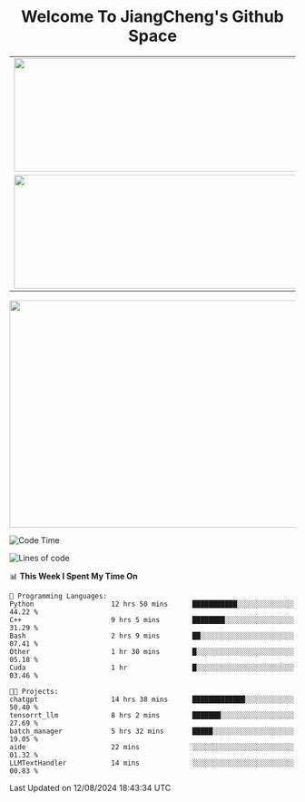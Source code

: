 <h1 align="center">Welcome To JiangCheng's Github Space</h1>

<table align="center" frame="void" rules="none" >
  <tr>
    <td>
      <div align="center"> <img height="200px" width="500px"  src="https://github-readme-stats.vercel.app/api?username=thisjiang&hide_title=true&hide_border=true&layout=compact&show_icons=trueline_height=21&text_color=000&icon_color=000&bg_color=0,ea6161,ffc64d,fffc4d,52fa5a&theme=graywhite" /> </div>
    </td>
    <td>
      <div align="center"> <img height="200px" width="500px" src="https://github-readme-stats.vercel.app/api/top-langs/?username=thisjiang&hide_title=true&hide_border=true&layout=compact&langs_count=6&text_color=000&icon_color=fff&bg_color=0,52fa5a,4dfcff,c64dff&theme=graywhite" /> </div>
    </td>
  </tr>
  <tr>
    <td>
      <div align="center"> <img height="200px" width="500px" src="https://github-readme-streak-stats.herokuapp.com/?user=thisjiang&hide_title=true&hide_border=true&layout=compact&langs_count=6" /> </div>
    </td>
    <td>
      <div align="center"> 
      <a href="https://github.com/" target="_blank"><img style="margin: 10px" src="https://profilinator.rishav.dev/skills-assets/git-scm-icon.svg" alt="Git" height="50" /></a>  
      <a href="https://www.linux.org/" target="_blank"><img style="margin: 10px" src="https://profilinator.rishav.dev/skills-assets/linux-original.svg" alt="Linux" height="50" /></a>  
      <a href="https://www.gnu.org/software/bash/" target="_blank"><img style="margin: 10px" src="https://profilinator.rishav.dev/skills-assets/gnu_bash-icon.svg" alt="Bash" height="50" /></a>  
      </div>
    </td>
  </tr>
</table>

<div align="center"> <img height="400px" width="1000px" src="https://github-readme-activity-graph.cyclic.app/graph?username=thisjiang&theme=react&hide_title=true&hide_border=true&layout=compact&langs_count=6" /> </div></td>

<!--START_SECTION:waka-->
![Code Time](http://img.shields.io/badge/Code%20Time-1%2C609%20hrs%2055%20mins-blue)

![Lines of code](https://img.shields.io/badge/From%20Hello%20World%20I%27ve%20Written-218.2%20thousand%20lines%20of%20code-blue)

📊 **This Week I Spent My Time On** 

```text
💬 Programming Languages: 
Python                   12 hrs 50 mins      ███████████░░░░░░░░░░░░░░   44.22 % 
C++                      9 hrs 5 mins        ████████░░░░░░░░░░░░░░░░░   31.29 % 
Bash                     2 hrs 9 mins        ██░░░░░░░░░░░░░░░░░░░░░░░   07.41 % 
Other                    1 hr 30 mins        █░░░░░░░░░░░░░░░░░░░░░░░░   05.18 % 
Cuda                     1 hr                █░░░░░░░░░░░░░░░░░░░░░░░░   03.46 % 

🐱‍💻 Projects: 
chatgpt                  14 hrs 38 mins      █████████████░░░░░░░░░░░░   50.40 % 
tensorrt_llm             8 hrs 2 mins        ███████░░░░░░░░░░░░░░░░░░   27.69 % 
batch_manager            5 hrs 32 mins       █████░░░░░░░░░░░░░░░░░░░░   19.05 % 
aide                     22 mins             ░░░░░░░░░░░░░░░░░░░░░░░░░   01.32 % 
LLMTextHandler           14 mins             ░░░░░░░░░░░░░░░░░░░░░░░░░   00.83 % 
```


 Last Updated on 12/08/2024 18:43:34 UTC
<!--END_SECTION:waka-->
